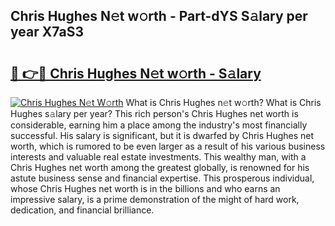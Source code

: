 ## Chris Hughes N𝚎t w𝚘rth - Part-dYS S𝚊lary per year X7aS3

# <h2><a href="http://gc23zp.nevu.top/?p=Chris+Hughes">🔗 👉🔴 Chris Hughes N𝚎t w𝚘rth - S𝚊lary</a></h2>

[![Chris Hughes N𝚎t W𝚘rth](https://i.imgur.com/Oavwk0R.jpeg)](http://gc23zp.nevu.top/?p=Chris+Hughes)
What is Chris Hughes n𝚎t w𝚘rth? What is Chris Hughes s𝚊lary per year?
This rich person's Chris Hughes net worth is considerable, earning him a place among the industry's most financially successful. His salary is significant, but it is dwarfed by Chris Hughes net worth, which is rumored to be even larger as a result of his various business interests and valuable real estate investments. This wealthy man, with a Chris Hughes net worth among the greatest globally, is renowned for his astute business sense and financial expertise. This prosperous individual, whose Chris Hughes net worth is in the billions and who earns an impressive salary, is a prime demonstration of the might of hard work, dedication, and financial brilliance.
